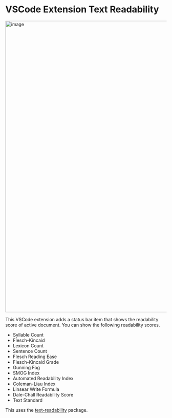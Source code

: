 # VSCode Extension Text Readability

<img width="910" alt="image" src="https://user-images.githubusercontent.com/2266187/176833420-9b6a9ae0-0a9a-4f0b-b6b3-1d2b4851b24f.png">

This VSCode extension adds a status bar item that shows the readability score of active document. You can show the following readability scores.

- Syllable Count
- Flesch-Kincaid
- Lexicon Count
- Sentence Count
- Flesch Reading Ease
- Flesch-Kincaid Grade
- Gunning Fog
- SMOG Index
- Automated Readability Index
- Coleman-Liau Index
- Linsear Write Formula
- Dale-Chall Readability Score
- Text Standard

This uses the [text-readability](https://github.com/clearnote01/readability) package.
